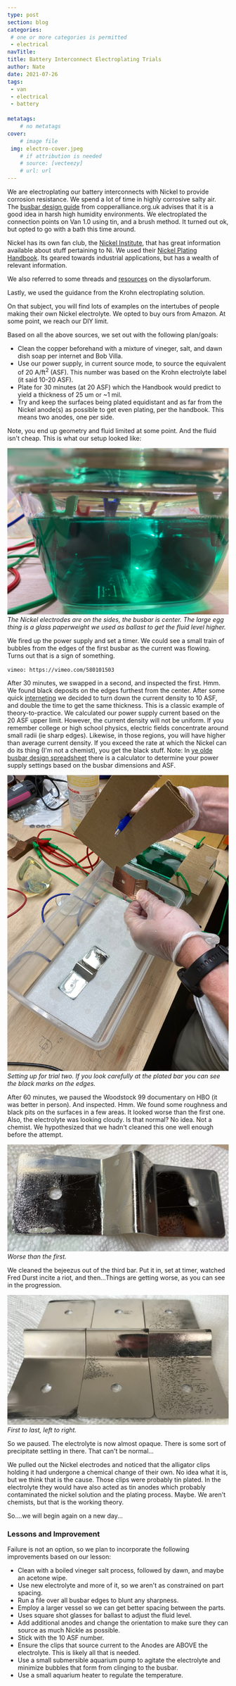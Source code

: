 ```yaml
---
type: post
section: blog
categories: 
 # one or more categories is permitted
 - electrical
navTitle: 
title: Battery Interconnect Electroplating Trials
author: Nate
date: 2021-07-26
tags:
 - van
 - electrical
 - battery
 
metatags:
	# no metatags
cover: 
	# image file
 img: electro-cover.jpeg
	# if attribution is needed
	# source: [vecteezy]
	# url: url
---
```


We are electroplating our battery interconnects with Nickel to provide corrosion resistance.  We spend a lot of time in highly corrosive salty air.  The [busbar design guide](https://copperalliance.org.uk/resources/pub-22-copper-busbars-guidance-design-installation-2/) from copperalliance.org.uk advises that it is a good idea in harsh high humidity environments.  We electroplated the connection points on Van 1.0 using tin, and a brush method.  It turned out ok, but opted to go with a bath this time around.

Nickel has its own fan club, the [Nickel Institute](https://nickelinstitute.org/), that has great information available about stuff pertaining to Ni.  We used their [Nickel Plating Handbook](nph_141015.pdf).  Its geared towards industrial applications, but has a wealth of relevant information.

We also referred to some threads and [resources](https://diysolarforum.com/resources/tin-plating-nickle-plating-or-solder-plating-bus-bars.163/) on the diysolarforum.

Lastly, we used the guidance from the Krohn electroplating solution.

On that subject, you will find lots of examples on the intertubes of people making their own Nickel electrolyte.  We opted to buy ours from Amazon.  At some point, we reach our DIY limit.  

Based on all the above sources, we set out with the following plan/goals:
* Clean the copper beforehand with a mixture of vineger, salt, and dawn dish soap per internet and Bob Villa.
* Use our power supply, in current source mode, to source the equivalent of 20 A/ft<sup>2</sup> (ASF).  This number was based on the Krohn electrolyte label (it said 10-20 ASF).
* Plate for 30 minutes (at 20 ASF) which the Handbook would predict to yield a thickness of 25 um or ~1 mil.
* Try and keep the surfaces being plated equidistant and as far from the Nickel anode(s) as possible to get even plating, per the handbook.  This means two anodes, one per side.

Note, you end up geometry and fluid limited at some point.  And the fluid isn't cheap.  This is what our setup looked like:

![setup](setup.jpeg)
_The Nickel electrodes are on the sides, the busbar is center.  The large egg thing is a glass paperweight we used as ballast to get the fluid level higher._

We fired up the power supply and set a timer.  We could see a small train of bubbles from the edges of the first busbar as the current was flowing.  Turns out that is a sign of something.

`vimeo: https://vimeo.com/580101503`

After 30 minutes, we swapped in a second, and inspected the first.  Hmm.  We found black deposits on the edges furthest from the center.  After some quick [interneting](https://asterionstc.com/2016/04/burning-plating-bath/) we decided to turn down the current density to 10 ASF, and double the time to get the same thickness.  This is a classic example of theory-to-practice.  We calculated our power supply current based on the 20 ASF upper limit.  However, the current density will not be uniform.  If you remember college or high school physics, electric fields concentrate around small radii (ie sharp edges).  Likewise, in those regions, you will have higher than average current density.  If you exceed the rate at which the Nickel can do its thing (I'm not a chemist), you get the black stuff.  Note: In [ye olde busbar design spreadsheet](https://docs.google.com/spreadsheets/d/1Pt9gJuRe_mgjYMCVcGqAvc35JIKin3QtssmPnbjSTbU/edit#gid=1914984917) there is a calculator to determine your power supply settings based on the busbar dimensions and ASF.


![trial 2 start](trial2-start.jpeg)
_Setting up for trial two.  If you look carefully at the plated bar you can see the black marks on the edges._

After 60 minutes, we paused the Woodstock 99 documentary on HBO (it was better in person).  And inspected.  Hmm.  We found some roughness and black pits on the surfaces in a few areas.  It looked worse than the first one.  Also, the electrolyte was looking cloudy.  Is that normal?  No idea.  Not a chemist.  We hypothesized that we hadn't cleaned this one well enough before the attempt.

![trial 2 result](trial2-result.jpeg)
_Worse than the first._

We cleaned the bejeezus out of the third bar.  Put it in, set at timer, watched Fred Durst incite a riot, and then...Things are getting worse, as you can see in the progression.

![side-by-side](side-by-side.jpeg)
_First to last, left to right._

So we paused.  The electrolyte is now almost opaque.  There is some sort of precipitate settling in there.  That can't be normal...

We pulled out the Nickel electrodes and noticed that the alligator clips holding it had undergone a chemical change of their own.  No idea what it is, but we think that is the cause.  Those clips were probably tin plated.  In the electrolyte they would have also acted as tin anodes which probably contaminated the nickel solution and the plating process.  Maybe. We aren't chemists, but that is the working theory.

So....we will begin again on a new day...

### Lessons and Improvement

Failure is not an option, so we plan to incorporate the following improvements based on our lesson:
* Clean with a boiled vineger salt process, followed by dawn, and maybe an acetone wipe.
* Use new electrolyte and more of it, so we aren't as constrained on part spacing.
* Run a file over all busbar edges to blunt any sharpness.
* Employ a larger vessel so we can get better spacing between the parts.
* Uses square shot glasses for ballast to adjust the fluid level.
* Add additional anodes and change the orientation to make sure they can source as much Nickle as possible.
* Stick with the 10 ASF number.
* Ensure the clips that source current to the Anodes are ABOVE the electrolyte.  This is likely all that is needed.
* Use a small submersible aquarium pump to agitate the electrolyte and minimize bubbles that form from clinging to the busbar.
* Use a small aquarium heater to regulate the temperature.


